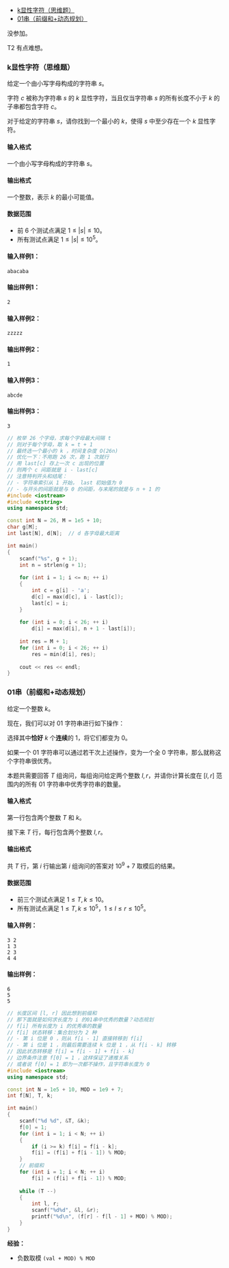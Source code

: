 
<!-- @import "[TOC]" {cmd="toc" depthFrom=1 depthTo=6 orderedList=false} -->

<!-- code_chunk_output -->

- [k显性字符（思维题）](#k显性字符思维题)
- [01串（前缀和+动态规划）](#01串前缀和动态规划)

<!-- /code_chunk_output -->

没参加。

T2 有点难想。

### k显性字符（思维题）

给定一个由小写字母构成的字符串 $s$。

字符 $c$ 被称为字符串 $s$ 的 $k$ 显性字符，当且仅当字符串 $s$ 的所有长度不小于 $k$ 的子串都包含字符 $c$。

对于给定的字符串 $s$，请你找到一个最小的 $k$，使得 $s$ 中至少存在一个 $k$ 显性字符。

<h4>输入格式</h4>

一个由小写字母构成的字符串 $s$。

<h4>输出格式</h4>

一个整数，表示 $k$ 的最小可能值。

<h4>数据范围</h4>

- 前 $6$ 个测试点满足 $1 \le |s| \le 10$。
- 所有测试点满足 $1 \le |s| \le 10^5$。

<h4>输入样例1：</h4>

```
abacaba
```

<h4>输出样例1：</h4>

```
2
```

<h4>输入样例2：</h4>

```
zzzzz
```

<h4>输出样例2：</h4>

```
1
```

<h4>输入样例3：</h4>

```
abcde
```

<h4>输出样例3：</h4>

```
3
```

```cpp
// 枚举 26 个字母，求每个字母最大间隔 t
// 则对于每个字母，取 k = t + 1
// 最终选一个最小的 k ，时间复杂度 O(26n)
// 优化一下：不用跑 26 次，跑 1 次就行
// 用 last[c] 存上一次 c 出现的位置
// 则两个 c 间距就是 i - last[c]
// 注意特判开头和结尾：
// - 字符串索引从 1 开始， last 初始值为 0
// - 与开头的间距就是与 0 的间距，与末尾的就是与 n + 1 的
#include <iostream>
#include <cstring>
using namespace std;

const int N = 26, M = 1e5 + 10;
char g[M];
int last[N], d[N];  // d 各字母最大距离

int main()
{
    scanf("%s", g + 1);
    int n = strlen(g + 1);
    
    for (int i = 1; i <= n; ++ i)
    {
        int c = g[i] - 'a';
        d[c] = max(d[c], i - last[c]);
        last[c] = i;
    }
    
    for (int i = 0; i < 26; ++ i)
        d[i] = max(d[i], n + 1 - last[i]);
    
    int res = M + 1;
    for (int i = 0; i < 26; ++ i)
        res = min(d[i], res);
    
    cout << res << endl;
}
```

### 01串（前缀和+动态规划）

给定一个整数 $k$。

现在，我们可以对 $01$ 字符串进行如下操作：

选择其中<strong>恰好</strong> $k$ 个<strong>连续</strong>的 $1$，将它们都变为 $0$。

如果一个 $01$ 字符串可以通过若干次上述操作，变为一个全 $0$ 字符串，那么就称这个字符串很优秀。

本题共需要回答 $T$ 组询问，每组询问给定两个整数 $l,r$，并请你计算长度在 $[l,r]$ 范围内的所有 $01$ 字符串中优秀字符串的数量。

<h4>输入格式</h4>

第一行包含两个整数 $T$ 和 $k$。

接下来 $T$ 行，每行包含两个整数 $l,r$。

<h4>输出格式</h4>

共 $T$ 行，第 $i$ 行输出第 $i$ 组询问的答案对 $10^9+7$ 取模后的结果。

<h4>数据范围</h4>

- 前三个测试点满足 $1 \le T,k \le 10$。
- 所有测试点满足 $1 \le T,k \le 10^5$，$1 \le l \le r \le 10^5$。

<h4>输入样例：</h4>

```
3 2
1 3
2 3
4 4
```

<h4>输出样例：</h4>

```
6
5
5
```

```cpp
// 长度区间 [l, r] 因此想到前缀和
// 那下面就是如何求长度为 i 的01串中优秀的数量？动态规划
// f[i] 所有长度为 i 的优秀串的数量
// f[i] 状态转移：集合划分为 2 种
// - 第 i 位是 0 ，则从 f[i - 1] 直接转移到 f[i]
// - 第 i 位是 1 ，则最后需要连续 k 位是 1 ，从 f[i - k] 转移
// 因此状态转移是 f[i] = f[i - 1] + f[i - k]
// 边界条件注意 f[0] = 1 ，这样保证了递推关系
// 或者说 f[0] = 1 即为一次都不操作，且字符串长度为 0
#include <iostream>
using namespace std;

const int N = 1e5 + 10, MOD = 1e9 + 7;
int f[N], T, k;

int main()
{
    scanf("%d %d", &T, &k);
    f[0] = 1;
    for (int i = 1; i < N; ++ i)
    {
        if (i >= k) f[i] = f[i - k];
        f[i] = (f[i] + f[i - 1]) % MOD;
    }
    // 前缀和
    for (int i = 1; i < N; ++ i)
        f[i] = (f[i] + f[i - 1]) % MOD;
    
    while (T --)
    {
        int l, r;
        scanf("%d%d", &l, &r);
        printf("%d\n", (f[r] - f[l - 1] + MOD) % MOD);
    }
}
```

**经验：**
- 负数取模 `(val + MOD) % MOD`

